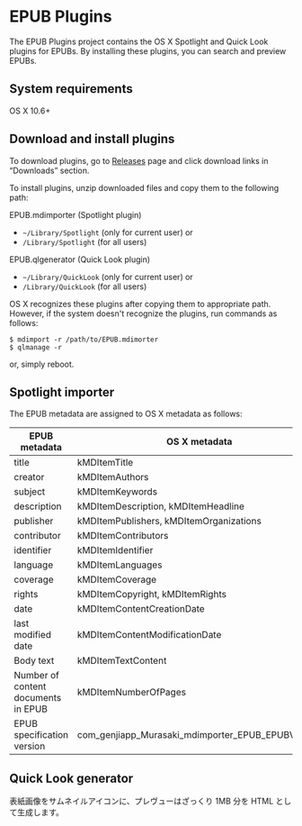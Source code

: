 # EPUB Plugins

The EPUB Plugins project contains the OS X Spotlight and Quick Look plugins for EPUBs. By installing these plugins, you can search and preview EPUBs.

## System requirements

OS X 10.6+

## Download and install plugins

To download plugins, go to [Releases](https://github.com/GenjiApp/EPUB-Plugins/releases) page and click download links in “Downloads” section.

To install plugins, unzip downloaded files and copy them to the following path:

EPUB.mdimporter (Spotlight plugin)

- `~/Library/Spotlight` (only for current user) or
- `/Library/Spotlight` (for all users)

EPUB.qlgenerator (Quick Look plugin)

- `~/Library/QuickLook` (only for current user) or
- `/Library/QuickLook` (for all users)

OS X recognizes these plugins after copying them to appropriate path. However, if the system doesn't recognize the plugins, run commands as follows:

```
$ mdimport -r /path/to/EPUB.mdimorter
$ qlmanage -r
```

or, simply reboot.

## Spotlight importer

The EPUB metadata are assigned to OS X metadata as follows:

| EPUB metadata | OS X metadata   |
| ------------- | --------------- |
| title         | kMDItemTitle    |
| creator       | kMDItemAuthors  |
| subject       | kMDItemKeywords |
| description   | kMDItemDescription, kMDItemHeadline |
| publisher     | kMDItemPublishers, kMDItemOrganizations |
| contributor   | kMDItemContributors |
| identifier    | kMDItemIdentifier |
| language      | kMDItemLanguages |
| coverage      | kMDItemCoverage |
| rights        | kMDItemCopyright, kMDItemRights |
| date          | kMDItemContentCreationDate |
| last modified date | kMDItemContentModificationDate |
| Body text     | kMDItemTextContent |
| Number of content documents in EPUB | kMDItemNumberOfPages |
| EPUB specification version | com_genjiapp_Murasaki_mdimporter_EPUB_EPUBVersion |

## Quick Look generator

表紙画像をサムネイルアイコンに、プレヴューはざっくり 1MB 分を HTML として生成します。